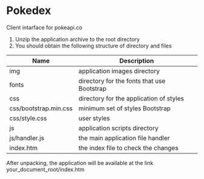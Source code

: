 # Pokedex
Client intarface for pokeapi.co

1. Unzip the application archive to the root directory
2. You should obtain the following structure of directory and files

Name                       | Description
---------------------------|-------------------------------------------------
img                        | application images directory
fonts                      | directory for the fonts that use Bootstrap
css                        | directory for the application of styles
css/bootstrap.min.css      | minimum set of styles Bootstrap
css/style.css              | user styles
js                         | application scripts directory
js/handler.js              | the main application file handler
index.htm                  | the index file to check the changes


After unpacking, the application will be available at the link your_document_root/index.htm
